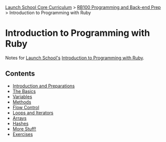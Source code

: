 [Launch School Core Curriculum][readme] >
[RB100 Programming and Back-end Prep][rb100] >
Introduction to Programming with Ruby

# Introduction to Programming with Ruby

Notes for [Launch School's][launch-school] [Introduction to Programming with Ruby][intro-to-ruby].

## Contents

- [Introduction and Preparations][introduction]
- [The Basics][basics]
- [Variables][variables]
- [Methods][methods]
- [Flow Control][flow-control]
- [Loops and Iterators][loops]
- [Arrays][arrays]
- [Hashes][hashes]
- [More Stuff!][more-stuff]
- [Exercises][exercises]

<!-- internal links -->

[arrays]: arrays/notes.md
[basics]: basics/notes.md
[exercises]: exercises/exercises.md
[flow-control]: flow_control/notes.md
[hashes]: hashes/notes.md
[introduction]: introduction_and_preparations/notes.md
[loops]: loops_and_iterators/notes.md
[methods]: methods/notes.md
[more-stuff]: more_stuff/notes.md
[rb100]: /rb100/notes.md
[readme]: /README.md
[variables]: variables/notes.md

<!-- external links -->

[intro-to-ruby]: https://launchschool.com/books/ruby
[launch-school]: https://launchschool.com

